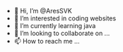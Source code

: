 - 👋 Hi, I’m @AresSVK
- 👀 I’m interested in coding websites
- 🌱 I’m currently learning java
- 💞️ I’m looking to collaborate on ...
- 📫 How to reach me ...

<!---
AresSVK/AresSVK is a ✨ special ✨ repository because its `README.md` (this file) appears on your GitHub profile.
You can click the Preview link to take a look at your changes.
--->
